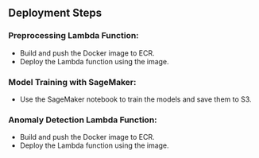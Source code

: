 ## Deployment Steps

### Preprocessing Lambda Function:
* Build and push the Docker image to ECR.
* Deploy the Lambda function using the image.

### Model Training with SageMaker:
* Use the SageMaker notebook to train the models and save them to S3.

### Anomaly Detection Lambda Function:
* Build and push the Docker image to ECR.
* Deploy the Lambda function using the image.